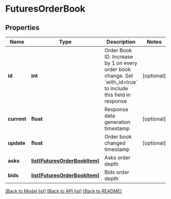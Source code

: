 # FuturesOrderBook

## Properties
Name | Type | Description | Notes
------------ | ------------- | ------------- | -------------
**id** | **int** | Order Book ID. Increase by 1 on every order book change. Set &#x60;with_id&#x3D;true&#x60; to include this field in response | [optional] 
**current** | **float** | Response data generation timestamp | [optional] 
**update** | **float** | Order book changed timestamp | [optional] 
**asks** | [**list[FuturesOrderBookItem]**](FuturesOrderBookItem.md) | Asks order depth | 
**bids** | [**list[FuturesOrderBookItem]**](FuturesOrderBookItem.md) | Bids order depth | 

[[Back to Model list]](../README.md#documentation-for-models) [[Back to API list]](../README.md#documentation-for-api-endpoints) [[Back to README]](../README.md)



